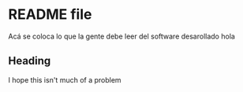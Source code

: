 # README file

Acá se coloca lo que la gente debe leer del software desarollado
hola
## Heading 

I hope this isn't much of a problem
